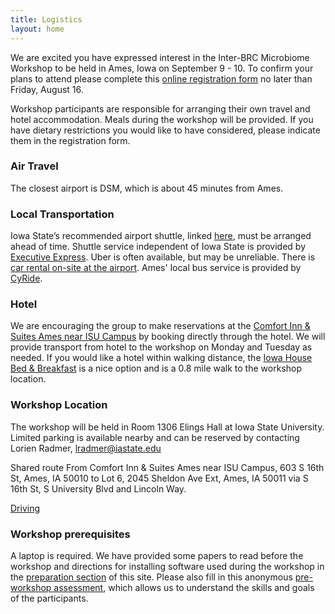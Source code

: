 ```yaml
---
title: Logistics
layout: home
---
```


We are excited you have expressed interest in the Inter-BRC Microbiome Workshop to be held in Ames, Iowa on September 9 - 10.  To confirm your plans to attend please complete this [online registration form](https://docs.google.com/forms/d/e/1FAIpQLSfR9CHtMowWZBK-ZRhNPGEkUa-S-qxNZWnEr9yJS5MvVDb4rA/viewform) no later than Friday, August 16.

Workshop participants are responsible for arranging their own travel and hotel accommodation. Meals during the workshop will be provided. If you have dietary restrictions you would like to have considered, please indicate them in the registration form.

### Air Travel
The closest airport is DSM, which is about 45 minutes from Ames.  

 
### Local Transportation
Iowa State’s recommended airport shuttle, linked [here](https://www.transportation.iastate.edu/airport-shuttle), must be arranged ahead of time. Shuttle service independent of Iowa State is provided by [Executive Express](https://www.executiveexpress.biz/). Uber is often available, but may be unreliable. There is [car rental on-site at the airport](https://www.flydsm.com/at-the-airport/ground-transportation/car-rentals). Ames' local bus service is provided by [CyRide](https://www.cyride.com/home).

### Hotel
We are encouraging the group to make reservations at the [Comfort Inn & Suites Ames near ISU Campus](https://www.choicehotels.com/iowa/ames/hotels?checkInDate=2024-09-08&checkOutDate=2024-09-10&brand=CI,CS) by booking directly through the hotel. We will provide transport from hotel to the workshop on Monday and Tuesday as needed.  If you would like a hotel within walking distance, the [Iowa House Bed & Breakfast](https://iowahouseames.com/) is a nice option and is a 0.8 mile walk to the workshop location.

### Workshop Location
The workshop will be held in Room 1306 Elings Hall at Iowa State University. Limited parking is available nearby and can be reserved by contacting Lorien Radmer, lradmer@iastate.edu 

Shared route
From Comfort Inn & Suites Ames near ISU Campus, 603 S 16th St, Ames, IA 50010 to Lot 6, 2045 Sheldon Ave Ext, Ames, IA 50011 via S 16th St, S University Blvd and Lincoln Way.

[Driving](https://maps.app.goo.gl/NiXnWArEN3rfKTxS6?g_st=ac)

### Workshop prerequisites
A laptop is required.  We have provided some papers to read before the workshop and directions for installing software used during the workshop in the [preparation section](https://www.germslab.org/interbrc-microbiome/prep.html) of this site. Please also fill in this anonymous [pre-workshop assessment](https://forms.gle/1Q2qT3F799v35P8x5), which allows us to understand the skills and goals of the participants.
